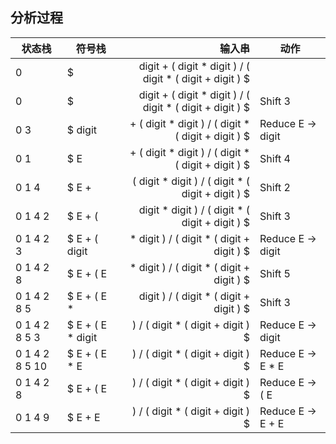 ## 分析过程
| 状态栈 | 符号栈 | 输入串 | 动作 |
| --- | --- | ---: | --- |
| 0 | $ | digit + ( digit * digit ) / ( digit * ( digit + digit ) $ |  |
| 0 | $ | digit + ( digit * digit ) / ( digit * ( digit + digit ) $ | Shift 3|
| 0 3 | $ digit | + ( digit * digit ) / ( digit * ( digit + digit ) $ | Reduce E → digit |
| 0 1 | $ E | + ( digit * digit ) / ( digit * ( digit + digit ) $ | Shift 4|
| 0 1 4 | $ E + | ( digit * digit ) / ( digit * ( digit + digit ) $ | Shift 2|
| 0 1 4 2 | $ E + ( | digit * digit ) / ( digit * ( digit + digit ) $ | Shift 3|
| 0 1 4 2 3 | $ E + ( digit | * digit ) / ( digit * ( digit + digit ) $ | Reduce E → digit |
| 0 1 4 2 8 | $ E + ( E | * digit ) / ( digit * ( digit + digit ) $ | Shift 5|
| 0 1 4 2 8 5 | $ E + ( E * | digit ) / ( digit * ( digit + digit ) $ | Shift 3|
| 0 1 4 2 8 5 3 | $ E + ( E * digit | ) / ( digit * ( digit + digit ) $ | Reduce E → digit |
| 0 1 4 2 8 5 10 | $ E + ( E * E | ) / ( digit * ( digit + digit ) $ | Reduce E → E * E |
| 0 1 4 2 8 | $ E + ( E | ) / ( digit * ( digit + digit ) $ | Reduce E → ( E |
| 0 1 4 9 | $ E + E | ) / ( digit * ( digit + digit ) $ | Reduce E → E + E |
